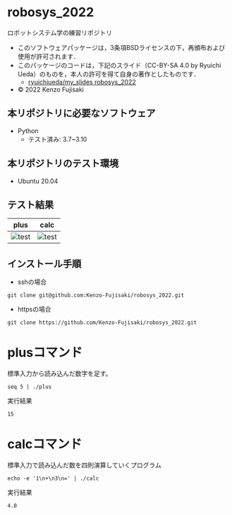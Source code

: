 # robosys_2022
ロボットシステム学の練習リポジトリ

  * このソフトウェアパッケージは，3条項BSDライセンスの下，再頒布および使用が許可されます．
  * このパッケージのコードは，下記のスライド（CC-BY-SA 4.0 by Ryuichi Ueda）のものを，本人の許可を得て自身の著作としたものです．
      * [ryuichiueda/my_slides robosys_2022](https://github.com/ryuichiueda/my_slides/tree/master/robosys_2022)
  * © 2022 Kenzo Fujisaki

## 本リポジトリに必要なソフトウェア
* Python
  * テスト済み: 3.7~3.10

## 本リポジトリのテスト環境
* Ubuntu 20.04

## テスト結果
|  plus  |  calc  |
| ---- | ---- |
| ![test](https://github.com/Kenzo-Fujisaki/robosys_2022/actions/workflows/test_calc.yml/badge.svg) | ![test](https://github.com/Kenzo-Fujisaki/robosys_2022/actions/workflows/test.yml/badge.svg) |

## インストール手順

  * sshの場合
  ```
  git clone git@github.com:Kenzo-Fujisaki/robosys_2022.git
  ```
  * httpsの場合
  ```
  git clone https://github.com/Kenzo-Fujisaki/robosys_2022.git
  ```

# plusコマンド

標準入力から読み込んだ数字を足す。
```
seq 5 | ./plus
```

実行結果
```
15
```

# calcコマンド

標準入力で読み込んだ数を四則演算していくプログラム
```
echo -e '1\n+\n3\n=' | ./calc
```
実行結果
```
4.0
```

